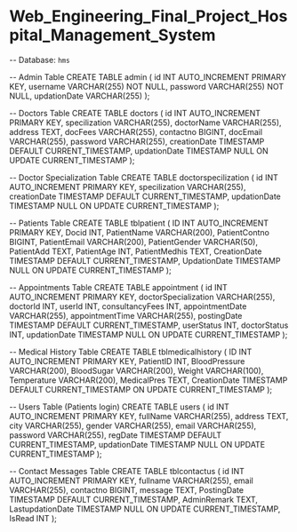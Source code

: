 # Web_Engineering_Final_Project_Hospital_Management_System


-- Database: `hms`

-- Admin Table
CREATE TABLE admin (
  id INT AUTO_INCREMENT PRIMARY KEY,
  username VARCHAR(255) NOT NULL,
  password VARCHAR(255) NOT NULL,
  updationDate VARCHAR(255)
);

-- Doctors Table
CREATE TABLE doctors (
  id INT AUTO_INCREMENT PRIMARY KEY,
  specilization VARCHAR(255),
  doctorName VARCHAR(255),
  address TEXT,
  docFees VARCHAR(255),
  contactno BIGINT,
  docEmail VARCHAR(255),
  password VARCHAR(255),
  creationDate TIMESTAMP DEFAULT CURRENT_TIMESTAMP,
  updationDate TIMESTAMP NULL ON UPDATE CURRENT_TIMESTAMP
);

-- Doctor Specialization Table
CREATE TABLE doctorspecilization (
  id INT AUTO_INCREMENT PRIMARY KEY,
  specilization VARCHAR(255),
  creationDate TIMESTAMP DEFAULT CURRENT_TIMESTAMP,
  updationDate TIMESTAMP NULL ON UPDATE CURRENT_TIMESTAMP
);

-- Patients Table
CREATE TABLE tblpatient (
  ID INT AUTO_INCREMENT PRIMARY KEY,
  Docid INT,
  PatientName VARCHAR(200),
  PatientContno BIGINT,
  PatientEmail VARCHAR(200),
  PatientGender VARCHAR(50),
  PatientAdd TEXT,
  PatientAge INT,
  PatientMedhis TEXT,
  CreationDate TIMESTAMP DEFAULT CURRENT_TIMESTAMP,
  UpdationDate TIMESTAMP NULL ON UPDATE CURRENT_TIMESTAMP
);

-- Appointments Table
CREATE TABLE appointment (
  id INT AUTO_INCREMENT PRIMARY KEY,
  doctorSpecialization VARCHAR(255),
  doctorId INT,
  userId INT,
  consultancyFees INT,
  appointmentDate VARCHAR(255),
  appointmentTime VARCHAR(255),
  postingDate TIMESTAMP DEFAULT CURRENT_TIMESTAMP,
  userStatus INT,
  doctorStatus INT,
  updationDate TIMESTAMP NULL ON UPDATE CURRENT_TIMESTAMP
);

-- Medical History Table
CREATE TABLE tblmedicalhistory (
  ID INT AUTO_INCREMENT PRIMARY KEY,
  PatientID INT,
  BloodPressure VARCHAR(200),
  BloodSugar VARCHAR(200),
  Weight VARCHAR(100),
  Temperature VARCHAR(200),
  MedicalPres TEXT,
  CreationDate TIMESTAMP DEFAULT CURRENT_TIMESTAMP ON UPDATE CURRENT_TIMESTAMP
);

-- Users Table (Patients login)
CREATE TABLE users (
  id INT AUTO_INCREMENT PRIMARY KEY,
  fullName VARCHAR(255),
  address TEXT,
  city VARCHAR(255),
  gender VARCHAR(255),
  email VARCHAR(255),
  password VARCHAR(255),
  regDate TIMESTAMP DEFAULT CURRENT_TIMESTAMP,
  updationDate TIMESTAMP NULL ON UPDATE CURRENT_TIMESTAMP
);

-- Contact Messages Table
CREATE TABLE tblcontactus (
  id INT AUTO_INCREMENT PRIMARY KEY,
  fullname VARCHAR(255),
  email VARCHAR(255),
  contactno BIGINT,
  message TEXT,
  PostingDate TIMESTAMP DEFAULT CURRENT_TIMESTAMP,
  AdminRemark TEXT,
  LastupdationDate TIMESTAMP NULL ON UPDATE CURRENT_TIMESTAMP,
  IsRead INT
);
